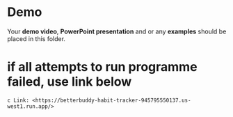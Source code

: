 # Demo
Your **demo video**, **PowerPoint presentation** and or any **examples** should be placed in this folder.

# if all attempts to run programme failed, use link below
``c
Link: <https://betterbuddy-habit-tracker-945795550137.us-west1.run.app/>
``
